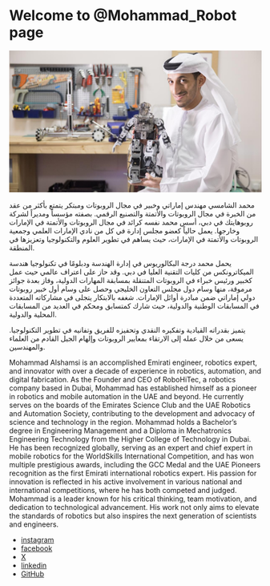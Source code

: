 # Welcome to @Mohammad_Robot page 

![image](/docs/images/MohammdAlShamsiPhoto.jpg)

محمد الشامسي مهندس إماراتي وخبير في مجال الروبوتات ومبتكر يتمتع بأكثر من عقد من الخبرة في مجال الروبوتات والأتمتة والتصنيع الرقمي. بصفته مؤسساً ومديراً لشركة روبوهايتك في دبي، أسس محمد نفسه كرائد في مجال الروبوتات والأتمتة في الإمارات وخارجها. يعمل حالياً كعضو مجلس إدارة في كل من نادي الإمارات العلمي وجمعية الروبوتات والأتمتة في الإمارات، حيث يساهم في تطوير العلوم والتكنولوجيا وتعزيزها في المنطقة.

يحمل محمد درجة البكالوريوس في إدارة الهندسة ودبلومًا في تكنولوجيا هندسة الميكاترونكس من كليات التقنية العليا في دبي. وقد حاز على اعتراف عالمي حيث عمل كخبير ورئيس خبراء في الروبوتات المتنقلة بمسابقة المهارات الدولية، وفاز بعدة جوائز مرموقة، منها وسام دول مجلس التعاون الخليجي وحصل على وسام أول خبير روبوتات دولي إماراتي ضمن مبادرة أوائل الإمارات. شغفه بالابتكار يتجلى في مشاركاته المتعددة في المسابقات الوطنية والدولية، حيث شارك كمتسابق ومحكم في العديد من المسابقات المحلية والدولية.

يتميز بقدراته القيادية وتفكيره النقدي وتحفيزه للفريق وتفانيه في تطوير التكنولوجيا. يسعى من خلال عمله إلى الارتقاء بمعايير الروبوتات وإلهام الجيل القادم من العلماء والمهندسين.


Mohammad Alshamsi is an accomplished Emirati engineer, robotics expert, and innovator with over a decade of experience in robotics, automation, and digital fabrication. As the Founder and CEO of RoboHiTec, a robotics company based in Dubai, Mohammad has established himself as a pioneer in robotics and mobile automation in the UAE and beyond. He currently serves on the boards of the Emirates Science Club and the UAE Robotics and Automation Society, contributing to the development and advocacy of science and technology in the region.
Mohammad holds a Bachelor’s degree in Engineering Management and a Diploma in Mechatronics Engineering Technology from the Higher College of Technology in Dubai. He has been recognized globally, serving as an expert and chief expert in mobile robotics for the WorldSkills International Competition, and has won multiple prestigious awards, including the GCC Medal and the UAE Pioneers recognition as the first Emirati international robotics expert. His passion for innovation is reflected in his active involvement in various national and international competitions, where he has both competed and judged.
Mohammad is a leader known for his critical thinking, team motivation, and dedication to technological advancement. His work not only aims to elevate the standards of robotics but also inspires the next generation of scientists and engineers.


- [instagram](https://instagram.com/mohammad_robot)
- [facebook](https://facebook.com/Mohammad.Robot)
- [X](https://x.com/Mohammad_Robot)
- [linkedin](https://linkedin.com/in/mohammad-robot)
- [GitHub](https://github.com/MohammadRobot)
